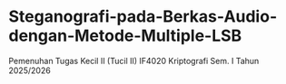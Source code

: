 # Steganografi-pada-Berkas-Audio-dengan-Metode-Multiple-LSB
Pemenuhan Tugas Kecil II (Tucil II) IF4020 Kriptografi Sem. I Tahun 2025/2026
